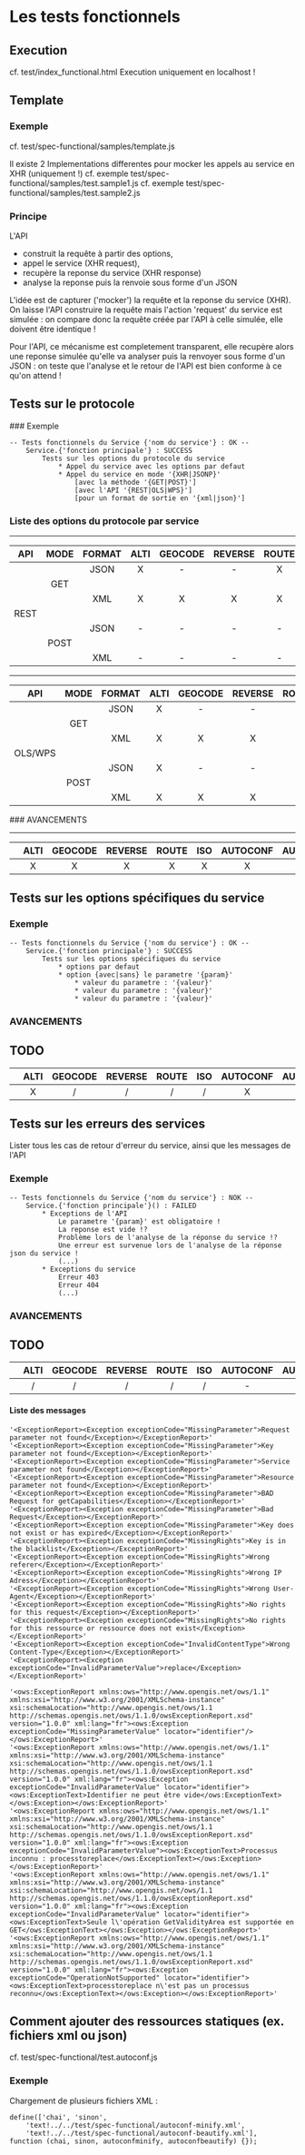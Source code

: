 # Les tests fonctionnels

## Execution

cf. test/index_functional.html
Execution uniquement en localhost !

## Template

### Exemple

cf. test/spec-functional/samples/template.js

Il existe 2 Implementations differentes pour mocker les appels au service en XHR (uniquement !)
cf. exemple test/spec-functional/samples/test.sample1.js
cf. exemple test/spec-functional/samples/test.sample2.js

### Principe

L'API
- construit la requête à partir des options,
- appel le service (XHR request),
- recupère la reponse du service (XHR response)
- analyse la reponse puis la renvoie sous forme d'un JSON

L'idée est de capturer ('mocker') la requête et la reponse du service (XHR).
On laisse l'API construire la requête mais l'action 'request' du service est simulée :
    on compare donc la requête créée par l'API à celle simulée, elle doivent être identique !

Pour l'API, ce mécanisme est completement transparent, elle recupère alors une reponse simulée qu'elle va analyser puis la renvoyer
sous forme d'un JSON :
    on teste que l'analyse et le retour de l'API est bien conforme à ce qu'on attend !

## Tests sur le protocole

### Exemple

```
-- Tests fonctionnels du Service {'nom du service'} : OK --
    Service.{'fonction principale'} : SUCCESS
        Tests sur les options du protocole du service
            * Appel du service avec les options par defaut
            * Appel du service en mode '{XHR|JSONP}'
                [avec la méthode '{GET|POST}']
                [avec l'API '{REST|OLS|WPS}']
                [pour un format de sortie en '{xml|json}']
```

### Liste des options du protocole par service

-------------------------------------------------------------------------------------------------------------
|  API 	| MODE 	| FORMAT 	| ALTI 	| GEOCODE 	| REVERSE 	| ROUTE 	| ISO 	| AUTOCONF 	| AUTOCOMPLETE 	|
|:----:	|:----:	|:------:	|:----:	|:-------:	|:-------:	|:-----:	|:---:	|:--------:	|:------------:	|
|      	|      	|  JSON  	|   X  	|    -    	|    -    	|   X   	|  X  	|     -    	|       X      	|
|      	|  GET 	|        	|      	|         	|         	|       	|     	|          	|              	|
|      	|      	|   XML  	|   X  	|    X    	|    X    	|   X   	|  X  	|     X    	|       X      	|
| REST 	|      	|        	|      	|         	|         	|       	|     	|          	|              	|
|      	|      	|  JSON  	|   -  	|    -    	|    -    	|   -   	|  X  	|     -    	|       -      	|
|      	| POST 	|        	|      	|         	|         	|       	|     	|          	|              	|
|      	|      	|   XML  	|   -  	|    -    	|    -    	|   -   	|  X  	|     -    	|       -      	|

-----------------------------------------------------------------------------------------------------------------
|   API   	| MODE 	| FORMAT 	| ALTI 	| GEOCODE 	| REVERSE 	| ROUTE 	| ISO 	| AUTOCONF 	| AUTOCOMPLETE 	|
|:-------:	|:----:	|:------:	|:----:	|:-------:	|:-------:	|:-----:	|:---:	|:--------:	|:------------:	|
|         	|      	|  JSON  	|   X  	|    -    	|    -    	|   -   	|  -  	|     -    	|       -      	|
|         	|  GET 	|        	|      	|         	|         	|       	|     	|          	|              	|
|         	|      	|   XML  	|   X  	|    X    	|    X    	|   X   	|  -  	|     X    	|       -      	|
| OLS/WPS 	|      	|        	|      	|         	|         	|       	|     	|          	|              	|
|         	|      	|  JSON  	|   X  	|    -    	|    -    	|   -   	|  -  	|     -    	|       -      	|
|         	| POST 	|        	|      	|         	|         	|       	|     	|          	|              	|
|         	|      	|   XML  	|   X  	|    X    	|    X    	|   X   	|  -  	|     -    	|       -      	|

### AVANCEMENTS

--------------------------------------------------------------------------------------------
|       	| ALTI 	| GEOCODE 	| REVERSE 	| ROUTE 	| ISO 	| AUTOCONF 	| AUTOCOMPLETE 	|
|:------:	|:----:	|:-------:	|:-------:	|:-----:	|:---:	|:--------:	|:------------:	|
|       	|   X  	|    X    	|    X    	|   X   	|  X  	|     X    	|       X      	|

## Tests sur les options spécifiques du service

### Exemple

```
-- Tests fonctionnels du Service {'nom du service'} : OK --
    Service.{'fonction principale'} : SUCCESS
        Tests sur les options spécifiques du service
            * options par defaut
            * option {avec|sans} le parametre '{param}'
                * valeur du parametre : '{valeur}'
                * valeur du parametre : '{valeur}'
                * valeur du parametre : '{valeur}'
```

### AVANCEMENTS

TODO
--------------------------------------------------------------------------------------------
|       	| ALTI 	| GEOCODE 	| REVERSE 	| ROUTE 	| ISO 	| AUTOCONF 	| AUTOCOMPLETE 	|
|:------:	|:----:	|:-------:	|:-------:	|:-----:	|:---:	|:--------:	|:------------:	|
|       	|   X  	|    /    	|    /    	|   /   	|  /  	|     X    	|       /      	|



## Tests sur les erreurs des services

Lister tous les cas de retour d'erreur du service, ainsi que les messages
de l'API

### Exemple

```
-- Tests fonctionnels du Service {'nom du service'} : NOK --
    Service.{'fonction principale'}() : FAILED
        * Exceptions de l'API
            Le parametre '{param}' est obligatoire !
            La reponse est vide !?
            Problème lors de l'analyse de la réponse du service !?
            Une erreur est survenue lors de l'analyse de la réponse json du service !
            (...)
        * Exceptions du service
            Erreur 403
            Erreur 404
            (...)
```

### AVANCEMENTS

TODO
--------------------------------------------------------------------------------------------
|       	| ALTI 	| GEOCODE 	| REVERSE 	| ROUTE 	| ISO 	| AUTOCONF 	| AUTOCOMPLETE 	|
|:------:	|:----:	|:-------:	|:-------:	|:-----:	|:---:	|:--------:	|:------------:	|
|       	|   /  	|    /    	|    /    	|   /   	|  /  	|     -   	|       /     	|


#### Liste des messages
```
'<ExceptionReport><Exception exceptionCode="MissingParameter">Request parameter not found</Exception></ExceptionReport>'
'<ExceptionReport><Exception exceptionCode="MissingParameter">Key parameter not found</Exception></ExceptionReport>'
'<ExceptionReport><Exception exceptionCode="MissingParameter">Service parameter not found</Exception></ExceptionReport>'
'<ExceptionReport><Exception exceptionCode="MissingParameter">Resource parameter not found</Exception></ExceptionReport>'
'<ExceptionReport><Exception exceptionCode="MissingParameter">BAD Request for getCapabilities</Exception></ExceptionReport>'
'<ExceptionReport><Exception exceptionCode="MissingParameter">Bad Request</Exception></ExceptionReport>'
'<ExceptionReport><Exception exceptionCode="MissingParameter">Key does not exist or has expired</Exception></ExceptionReport>'
'<ExceptionReport><Exception exceptionCode="MissingRights">Key is in the blacklist</Exception></ExceptionReport>'
'<ExceptionReport><Exception exceptionCode="MissingRights">Wrong referer</Exception></ExceptionReport>'
'<ExceptionReport><Exception exceptionCode="MissingRights">Wrong IP Adress</Exception></ExceptionReport>'
'<ExceptionReport><Exception exceptionCode="MissingRights">Wrong User-Agent</Exception></ExceptionReport>'
'<ExceptionReport><Exception exceptionCode="MissingRights">No rights for this request</Exception></ExceptionReport>'
'<ExceptionReport><Exception exceptionCode="MissingRights">No rights for this ressource or ressource does not exist</Exception></ExceptionReport>'
'<ExceptionReport><Exception exceptionCode="InvalidContentType">Wrong Content-Type</Exception></ExceptionReport>'
'<ExceptionReport><Exception exceptionCode="InvalidParameterValue">replace</Exception></ExceptionReport>'

'<ows:ExceptionReport xmlns:ows="http://www.opengis.net/ows/1.1" xmlns:xsi="http://www.w3.org/2001/XMLSchema-instance" xsi:schemaLocation="http://www.opengis.net/ows/1.1 http://schemas.opengis.net/ows/1.1.0/owsExceptionReport.xsd" version="1.0.0" xml:lang="fr"><ows:Exception exceptionCode="MissingParameterValue" locator="identifier"/></ows:ExceptionReport>'
'<ows:ExceptionReport xmlns:ows="http://www.opengis.net/ows/1.1" xmlns:xsi="http://www.w3.org/2001/XMLSchema-instance" xsi:schemaLocation="http://www.opengis.net/ows/1.1 http://schemas.opengis.net/ows/1.1.0/owsExceptionReport.xsd" version="1.0.0" xml:lang="fr"><ows:Exception exceptionCode="InvalidParameterValue" locator="identifier"><ows:ExceptionText>Identifier ne peut être vide</ows:ExceptionText></ows:Exception></ows:ExceptionReport>'
'<ows:ExceptionReport xmlns:ows="http://www.opengis.net/ows/1.1" xmlns:xsi="http://www.w3.org/2001/XMLSchema-instance" xsi:schemaLocation="http://www.opengis.net/ows/1.1 http://schemas.opengis.net/ows/1.1.0/owsExceptionReport.xsd" version="1.0.0" xml:lang="fr"><ows:Exception exceptionCode="InvalidParameterValue"><ows:ExceptionText>Processus inconnu : processtoreplace</ows:ExceptionText></ows:Exception></ows:ExceptionReport>'
'<ows:ExceptionReport xmlns:ows="http://www.opengis.net/ows/1.1" xmlns:xsi="http://www.w3.org/2001/XMLSchema-instance" xsi:schemaLocation="http://www.opengis.net/ows/1.1 http://schemas.opengis.net/ows/1.1.0/owsExceptionReport.xsd" version="1.0.0" xml:lang="fr"><ows:Exception exceptionCode="InvalidParameterValue" locator="identifier"><ows:ExceptionText>Seule l\'opération GetValidityArea est supportée en GET</ows:ExceptionText></ows:Exception></ows:ExceptionReport>'
'<ows:ExceptionReport xmlns:ows="http://www.opengis.net/ows/1.1" xmlns:xsi="http://www.w3.org/2001/XMLSchema-instance" xsi:schemaLocation="http://www.opengis.net/ows/1.1 http://schemas.opengis.net/ows/1.1.0/owsExceptionReport.xsd" version="1.0.0" xml:lang="fr"><ows:Exception exceptionCode="OperationNotSupported" locator="identifier"><ows:ExceptionText>processtoreplace n\'est pas un processus reconnu</ows:ExceptionText></ows:Exception></ows:ExceptionReport>'

```

## Comment ajouter des ressources statiques (ex. fichiers xml ou json)

cf. test/spec-functional/test.autoconf.js

### Exemple

Chargement de plusieurs fichiers XML :
```
define(['chai', 'sinon',
    'text!../../test/spec-functional/autoconf-minify.xml',
    'text!../../test/spec-functional/autoconf-beautify.xml'],
function (chai, sinon, autoconfminify, autoconfbeautify) {});
```
